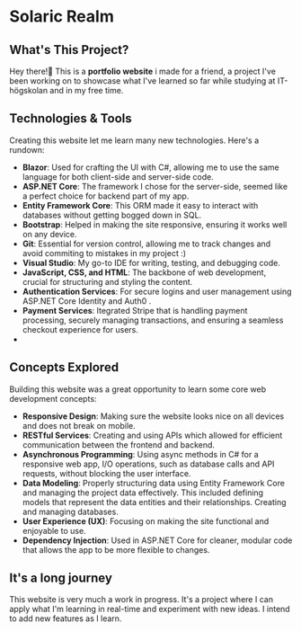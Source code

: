 # Solaric Realm

## What's This Project?
Hey there!👋 This is a **portfolio website** i made for a friend, a project I've been working on to showcase what I've learned so far while studying at IT-högskolan and in my free time.

## Technologies & Tools
Creating this website let me learn many new technologies. Here's a rundown:

- **Blazor**: Used for crafting the UI with C#, allowing me to use the same language for both client-side and server-side code.
- **ASP.NET Core**: The framework I chose for the server-side, seemed like a perfect choice for backend part of my app.
- **Entity Framework Core**: This ORM made it easy to interact with databases without getting bogged down in SQL.
- **Bootstrap**: Helped in making the site responsive, ensuring it works well on any device.
- **Git**: Essential for version control, allowing me to track changes and avoid commiting to mistakes in my project :)
- **Visual Studio**: My go-to IDE for writing, testing, and debugging code.
- **JavaScript, CSS, and HTML**: The backbone of web development, crucial for structuring and styling the content.
- **Authentication Services**: For secure logins and user management using  ASP.NET Core Identity and Auth0 .
- **Payment Services**: Itegrated Stripe that is handling payment processing, securely managing transactions, and ensuring a seamless checkout experience for users.
- 
## Concepts Explored
Building this website was a great opportunity to learn some core web development concepts:

- **Responsive Design**: Making sure the website looks nice on all devices and does not break on mobile.
- **RESTful Services**: Creating and using APIs which allowed for efficient communication between the frontend and backend.
- **Asynchronous Programming**: Using async methods in C# for a responsive web app, I/O operations, such as database calls and API requests, without blocking the user interface.
- **Data Modeling**: Properly structuring data using Entity Framework Core and managing the project data effectively. This included defining models that represent the data entities and their relationships. Creating and managing databases.
- **User Experience (UX)**: Focusing on making the site functional and enjoyable to use.
- **Dependency Injection**: Used in ASP.NET Core for cleaner, modular code that allows the app to be more flexible to changes.

## It's a long journey
This website is very much a work in progress. It's a project where I can apply what I'm learning in real-time and experiment with new ideas. I intend to add new features as I learn. 
